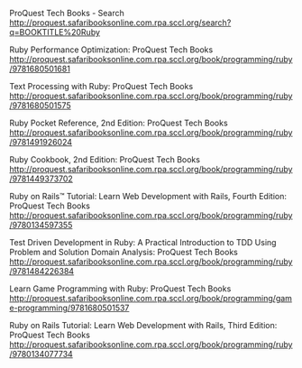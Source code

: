 ProQuest Tech Books - Search
 http://proquest.safaribooksonline.com.rpa.sccl.org/search?q=BOOKTITLE%20Ruby

Ruby Performance Optimization: ProQuest Tech Books
 http://proquest.safaribooksonline.com.rpa.sccl.org/book/programming/ruby/9781680501681

Text Processing with Ruby: ProQuest Tech Books
 http://proquest.safaribooksonline.com.rpa.sccl.org/book/programming/ruby/9781680501575

Ruby Pocket Reference, 2nd Edition: ProQuest Tech Books
 http://proquest.safaribooksonline.com.rpa.sccl.org/book/programming/ruby/9781491926024

Ruby Cookbook, 2nd Edition: ProQuest Tech Books
 http://proquest.safaribooksonline.com.rpa.sccl.org/book/programming/ruby/9781449373702

Ruby on Rails™ Tutorial: Learn Web Development with Rails, Fourth Edition: ProQuest Tech Books
 http://proquest.safaribooksonline.com.rpa.sccl.org/book/programming/ruby/9780134597355

Test Driven Development in Ruby: A Practical Introduction to TDD Using Problem and Solution Domain Analysis: ProQuest Tech Books
 http://proquest.safaribooksonline.com.rpa.sccl.org/book/programming/ruby/9781484226384

Learn Game Programming with Ruby: ProQuest Tech Books
 http://proquest.safaribooksonline.com.rpa.sccl.org/book/programming/game-programming/9781680501537

Ruby on Rails Tutorial: Learn Web Development with Rails, Third Edition: ProQuest Tech Books
 http://proquest.safaribooksonline.com.rpa.sccl.org/book/programming/ruby/9780134077734


